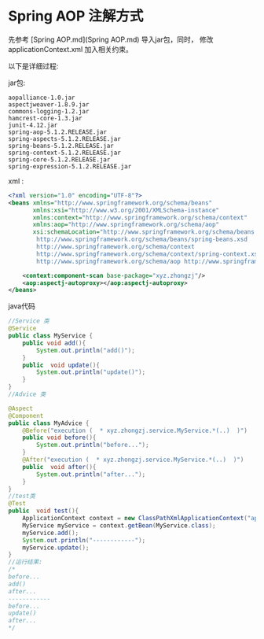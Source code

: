 # Spring AOP 注解方式

先参考  [Spring AOP.md](Spring AOP.md)   导入jar包，同时， 修改 applicationContext.xml 加入相关约束。

以下是详细过程: 

 jar包: 

    aopalliance-1.0.jar
    aspectjweaver-1.8.9.jar
    commons-logging-1.2.jar
    hamcrest-core-1.3.jar
    junit-4.12.jar
    spring-aop-5.1.2.RELEASE.jar
    spring-aspects-5.1.2.RELEASE.jar
    spring-beans-5.1.2.RELEASE.jar
    spring-context-5.1.2.RELEASE.jar
    spring-core-5.1.2.RELEASE.jar
    spring-expression-5.1.2.RELEASE.jar

xml :

```xml
<?xml version="1.0" encoding="UTF-8"?>
<beans xmlns="http://www.springframework.org/schema/beans"
       xmlns:xsi="http://www.w3.org/2001/XMLSchema-instance"
       xmlns:context="http://www.springframework.org/schema/context"
       xmlns:aop="http://www.springframework.org/schema/aop"
       xsi:schemaLocation="http://www.springframework.org/schema/beans
        http://www.springframework.org/schema/beans/spring-beans.xsd
        http://www.springframework.org/schema/context
        http://www.springframework.org/schema/context/spring-context.xsd
        http://www.springframework.org/schema/aop http://www.springframework.org/schema/aop/spring-aop.xsd">

    <context:component-scan base-package="xyz.zhongzj"/>
    <aop:aspectj-autoproxy></aop:aspectj-autoproxy>
</beans>
```

java代码

```java
//Service 类
@Service
public class MyService {
    public void add(){
        System.out.println("add()");
    }
    public  void update(){
        System.out.println("update()");
    }
}
//Advice 类

@Aspect
@Component
public class MyAdvice {
    @Before("execution (  * xyz.zhongzj.service.MyService.*(..)  )")
    public void before(){
        System.out.println("before...");
    }
    @After("execution (  * xyz.zhongzj.service.MyService.*(..)  )")
    public  void after(){
        System.out.println("after...");
    }
}
//test类
@Test
public  void test(){
    ApplicationContext context = new ClassPathXmlApplicationContext("applicationContext.xml");
    MyService myService = context.getBean(MyService.class);
    myService.add();
    System.out.println("------------");
    myService.update();
}
//运行结果:
/*
before...
add()
after...
------------
before...
update()
after...
*/
```

